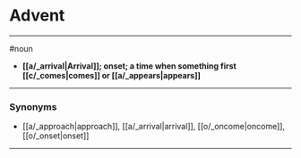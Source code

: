 # Advent
---
#noun
- **[[a/_arrival|Arrival]]; onset; a time when something first [[c/_comes|comes]] or [[a/_appears|appears]]**
---
### Synonyms
- [[a/_approach|approach]], [[a/_arrival|arrival]], [[o/_oncome|oncome]], [[o/_onset|onset]]
---
